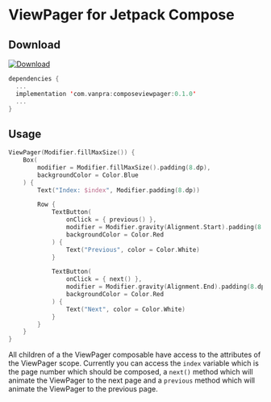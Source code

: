 # ViewPager for Jetpack Compose

## Download

[ ![Download](https://api.bintray.com/packages/vanpra/ComposeViewPager/composeviewpager/images/download.svg?version=0.1.0) ](https://bintray.com/vanpra/ComposeViewPager/composeviewpager/0.1.0/link)

```kotlin
dependencies {
  ...
  implementation 'com.vanpra:composeviewpager:0.1.0'
  ...
}
```

## Usage

```kotlin
ViewPager(Modifier.fillMaxSize()) {
    Box(
        modifier = Modifier.fillMaxSize().padding(8.dp),
        backgroundColor = Color.Blue
    ) {
        Text("Index: $index", Modifier.padding(8.dp))

        Row {
            TextButton(
                onClick = { previous() },
                modifier = Modifier.gravity(Alignment.Start).padding(8.dp),
                backgroundColor = Color.Red
            ) {
                Text("Previous", color = Color.White)
            }

            TextButton(
                onClick = { next() },
                modifier = Modifier.gravity(Alignment.End).padding(8.dp),
                backgroundColor = Color.Red
            ) {
                Text("Next", color = Color.White)
            }
        }
    }
}
```



All children of a the ViewPager composable  have access to the attributes of the ViewPager scope. Currently you can access the `index` variable which is the page number which should be composed, a `next()` method which will animate the ViewPager to the next page and a `previous` method which will animate the ViewPager to the previous page. 

 